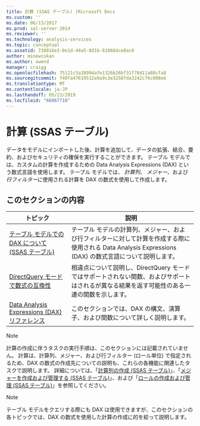 ```yaml
---
title: 計算 (SSAS テーブル) |Microsoft Docs
ms.custom: ''
ms.date: 06/13/2017
ms.prod: sql-server-2014
ms.reviewer: ''
ms.technology: analysis-services
ms.topic: conceptual
ms.assetid: 738816e3-0e1d-44a5-8d1b-81068dce8ac0
author: minewiskan
ms.author: owend
manager: craigg
ms.openlocfilehash: 75121c5a38994afe1326b26bf31f78d11a80cfa8
ms.sourcegitcommit: f40fa47619512a9a9c3e3258fda3242c76c008e6
ms.translationtype: MT
ms.contentlocale: ja-JP
ms.lasthandoff: 05/23/2019
ms.locfileid: "66067718"
---
```

# <a name="calculations-ssas-tabular"></a>計算 (SSAS テーブル)
  データをモデルにインポートした後、計算を追加して、データの拡張、結合、要約、およびセキュリティの確保を実行することができます。 テーブル モデルでは、カスタムの計算を作成するための Data Analysis Expressions (DAX) という数式言語を使用します。 テーブル モデルでは、 *計算列*、 *メジャー*、および *行フィルター*に使用される計算を DAX の数式を使用して作成します。  
  
## <a name="in-this-section"></a>このセクションの内容  
  
|トピック|説明|  
|-----------|-----------------|  
|[テーブル モデルでの DAX について (SSAS テーブル)](understanding-dax-in-tabular-models-ssas-tabular.md)|テーブル モデルの計算列、メジャー、および行フィルターに対して計算を作成する際に使用される Data Analysis Expressions (DAX) の数式言語について説明します。|  
|[DirectQuery モードで数式の互換性](../dax-formula-compatibility-in-directquery-mode-ssas-2014.md)|相違点について説明し、DirectQuery モードではサポートされない関数、およびサポートはされるが異なる結果を返す可能性のある一連の関数を示します。|  
|[Data Analysis Expressions &#40;DAX&#41;リファレンス](https://msdn.microsoft.com/library/gg413422(v=sql.120).aspx)|このセクションでは、DAX の構文、演算子、および関数について詳しく説明します。|  
  
> [!NOTE]  
>  計算の作成に伴うタスクの実行手順は、このセクションには記載されていません。 計算は、計算列、メジャー、および行フィルター (ロール単位) で指定されるため、DAX の数式の作成先についての説明も、これらの各機能に関連したタスクで説明します。 詳細については、「[計算列の作成 (SSAS テーブル)](ssas-calculated-columns-create-a-calculated-column.md)」、「[メジャーを作成および管理する (SSAS テーブル)](measures-ssas-tabular.md)」、および「[ロールの作成および管理 (SSAS テーブル)](roles-ssas-tabular.md)」を参照してください。  
  
> [!NOTE]  
>  テーブル モデルをクエリする際にも DAX は使用できますが、このセクションの各トピックでは、DAX の数式を使用した計算の作成に的を絞って説明します。  
  
  
